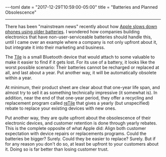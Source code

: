 ---toml
date = "2017-12-29T10:59:00-05:00"
title = "Batteries and Planned Obsolescence"

---

There has been "mainstream news" recently about how [Apple slows down phones using older batteries](https://www.theverge.com/2017/12/20/16800058/apple-iphone-slow-fix-battery-life-capacity). I wondered how companies building electronics that have non-user-serviceable batteries should handle this, until I came over an example where a company is not only upfront about it, but integrate it into their marketing and business.

The [Tile](https://www.thetileapp.com/) is a small Bluetooth device that would attach to some valuable to make it easier to find if it gets lost. For its use of a battery, it looks like the worst possible scenario: Their batteries cannot be recharged or replaced at all, and last about a year. Put another way, it will be automatically obsolete within a year.

At minimum, their product sheet are clear about that one-year life span, and almost try to sell it as something technically impressive (it somewhat is). In addition, near the end of that one-year period, they offer a recycling and replacement program called [reTile](https://www.thetileapp.com/en-us/retile) that gives a yearly (but unspecified) rebate to replace your existing devices with new ones.

Put another way, they are quite upfront about the obsolescence of their electronic devices, and customer retention is done through yearly rebates. This is the complete opposite of what Apple did: Align both customer expectation with device repairs or replacements programs. Could the batteries be bigger? Surely. Could they be easier to replace? Surely. But if for any reason you don't do so, at least be upfront to your customers about it. Doing so is far better than losing customer trust.
